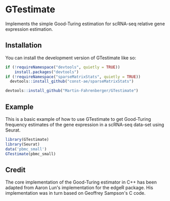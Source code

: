 
# GTestimate

<!-- badges: start -->
<!-- badges: end -->

Implements the simple Good-Turing estimation for scRNA-seq relative gene expression estimation.

## Installation

You can install the development version of GTestimate like so:

``` r
if (!requireNamespace("devtools", quietly = TRUE))
    install.packages("devtools")
if (!requireNamespace("sparseMatrixStats", quietly = TRUE))
  devtools::install_github("const-ae/sparseMatrixStats")

devtools::install_github("Martin-Fahrenberger/GTestimate")
```

## Example

This is a basic example of how to use GTestimate to get Good-Turing frequency estimates of the gene expression in a scRNA-seq data-set using Seurat.

``` r
library(GTestimate)
library(Seurat)
data('pbmc_small')
GTestimate(pbmc_small)
```

## Credit

The core implementation of the Good-Turing estimator in C++ has been adapted from Aaron Lun's implementation for the edgeR package.
His implementation was in turn based on Geoffrey Sampson's C code.
